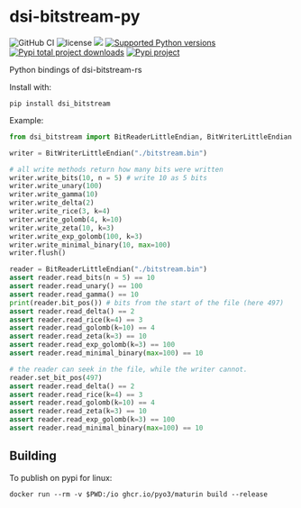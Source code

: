 # dsi-bitstream-py
![GitHub CI](https://github.com/zommiommy/dsi-bitstream-py/actions/workflows/rust.yml/badge.svg)
![license](https://img.shields.io/crates/l/dsi-bitstream)
[![](https://tokei.rs/b1/github/zommiommy/dsi-bitstream-py?type=Rust,Python)](https://github.com/zommiommy/dsi-bitstream-py)
[![Supported Python versions](https://img.shields.io/badge/Python-3.7+-blue.svg)](https://pypi.org/project/ensmallen/#history)
[![Pypi total project downloads](https://pepy.tech/badge/dsi_bitstream)](https://pepy.tech/badge/dsi_bitstream)
[![Pypi project](https://badge.fury.io/py/dsi_bitstream.svg)](https://badge.fury.io/py/dsi_bitstream)

Python bindings of dsi-bitstream-rs

Install with:
```
pip install dsi_bitstream
```

Example:
```python
from dsi_bitstream import BitReaderLittleEndian, BitWriterLittleEndian

writer = BitWriterLittleEndian("./bitstream.bin")

# all write methods return how many bits were written
writer.write_bits(10, n = 5) # write 10 as 5 bits 
writer.write_unary(100)
writer.write_gamma(10)
writer.write_delta(2)
writer.write_rice(3, k=4)
writer.write_golomb(4, k=10)
writer.write_zeta(10, k=3)
writer.write_exp_golomb(100, k=3)
writer.write_minimal_binary(10, max=100)
writer.flush()

reader = BitReaderLittleEndian("./bitstream.bin")
assert reader.read_bits(n = 5) == 10
assert reader.read_unary() == 100
assert reader.read_gamma() == 10
print(reader.bit_pos()) # bits from the start of the file (here 497)
assert reader.read_delta() == 2
assert reader.read_rice(k=4) == 3
assert reader.read_golomb(k=10) == 4
assert reader.read_zeta(k=3) == 10
assert reader.read_exp_golomb(k=3) == 100
assert reader.read_minimal_binary(max=100) == 10

# the reader can seek in the file, while the writer cannot.
reader.set_bit_pos(497)
assert reader.read_delta() == 2
assert reader.read_rice(k=4) == 3
assert reader.read_golomb(k=10) == 4
assert reader.read_zeta(k=3) == 10
assert reader.read_exp_golomb(k=3) == 100
assert reader.read_minimal_binary(max=100) == 10
```


## Building
To publish on pypi for linux:
```shell
docker run --rm -v $PWD:/io ghcr.io/pyo3/maturin build --release
```
